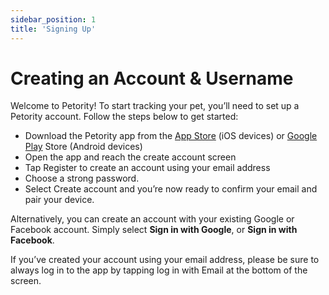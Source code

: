 ```yaml
---
sidebar_position: 1
title: 'Signing Up'
---
```


# Creating an Account & Username

Welcome to Petority! To start tracking your pet, you’ll need to set up a Petority account. Follow the steps below to get started:

- Download the Petority app from the [App Store](http://google.com) (iOS devices) or [Google Play](http://google.com) Store (Android devices)
- Open the app and reach the create account screen
- Tap Register to create an account using your email address
- Choose a strong password.
- Select Create account and you’re now ready to confirm your email and pair your device.

Alternatively, you can create an account with your existing Google or Facebook account. Simply select **Sign in with Google**, or **Sign in with Facebook**.

If you’ve created your account using your email address, please be sure to always log in to the app by tapping log in with Email at the bottom of the screen.




